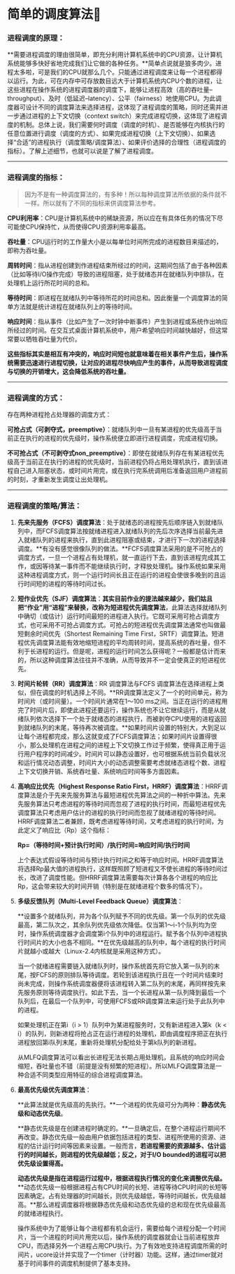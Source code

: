 # 简单的调度算法:baby_chick:

### 进程调度的原理：

**需要进程调度的理由很简单，即充分利用计算机系统中的CPU资源，让计算机系统能够多快好省地完成我们让它做的各种任务。**简单点说就是狼多肉少。进程太多啦，可是我们的CPU就那么几个。只能通过进程调度来让每一个进程都得以运行。为此，可在内存中可存放数目远大于计算机系统内CPU个数的进程，让这些进程在操作系统的进程调度器的调度下，能够让进程高效（高的吞吐量–throughput）、及时（低延迟–latency）、公平（fairness）地使用CPU。为此调度器可设计不同的调度算法来选择进程，这体现了进程调度的策略，同时还需并进一步通过进程的上下文切换（context switch）来完成进程切换，这体现了进程调度的机制。总体上说，我们需要何时调度（调度的时机）、是否能够在内核执行的任意位置进行调度（调度的方式）、如果完成进程切换（上下文切换）、如果选择“合适”的进程执行（调度策略/调度算法）、如果评价选择的合理性（进程调度的指标）。了解上述细节，也就可以说是了解了进程调度。

---

### 进程调度的指标：

> 因为不是有一种调度算法的，有多种！所以每种调度算法所依据的条件就不一样。所以就有了不同的指标来供调度算法参考。

**CPU利用率**：CPU是计算机系统中的稀缺资源，所以应在有具体任务的情况下尽可能使CPU保持忙，从而使得CPU资源利用率最高。

**吞吐量**：CPU运行时的工作量大小是以每单位时间所完成的进程数目来描述的，即称为吞吐量。

**周转时间**：指从进程创建到作进程结束所经过的时间，这期间包括了由于各种因素（比如等待I/O操作完成）导致的进程阻塞，处于就绪态并在就绪队列中排队，在处理机上运行所花时间的总和。

**等待时间**：即进程在就绪队列中等待所花的时间总和。因此衡量一个调度算法的简单方法就是统计进程在就绪队列上的等待时间。

**响应时间**：指从事件（比如产生了一次时钟中断事件）产生到进程或系统作出响应所经过的时间。在交互式桌面计算机系统中，用户希望响应时间越快越好，但这常常要以牺牲吞吐量为代价。

**这些指标其实是相互有冲突的，响应时间短也就意味着在相关事件产生后，操作系统需要迅速进行进程切换，让对应的进程尽快响应产生的事件，从而导致进程调度与切换的开销增大，这会降低系统的吞吐量。**

---

### 进程调度的方式：

存在两种进程抢占处理器的调度方式：

**可抢占式（可剥夺式，preemptive）**：就绪队列中一旦有某进程的优先级高于当前正在执行的进程的优先级时，操作系统便立即进行进程调度，完成进程切换。

**不可抢占式（不可剥夺式non_preemptive）**：即使在就绪队列存在有某进程优先级高于当前正在执行的进程的优先级时，当前进程仍将占用处理机执行，直到该进程自己进入阻塞状态，或时间片用完，或在执行完系统调用后准备返回用户进程前的时刻，才重新发生调度让出处理机。

---

### 进程调度的策略/算法：

1. **先来先服务（FCFS）调度算法**：处于就绪态的进程按先后顺序链入到就绪队列中，而FCFS调度算法按就绪进程进入就绪队列的先后次序选择当前最先进入就绪队列的进程来执行，直到此进程阻塞或结束，才进行下一次的进程选择调度。**有没有感觉很像队列的做法。**FCFS调度算法采用的是不可抢占的调度方式，一旦一个进程占有处理机，就一直运行下去，直到该进程完成其工作，或因等待某一事件而不能继续执行时，才释放处理机。操作系统如果采用这种进程调度方式，则一个运行时间长且正在运行的进程会使很多晚到的且运行时间短的进程的等待时间过长。

2. **短作业优先（SJF）调度算法**：**其实目前作业的提法越来越少，我们姑且把“作业”用“进程”来替换，改称为短进程优先调度算法**，此算法选择就绪队列中确切（或估计）运行时间最短的进程进入执行。它既可采用可抢占调度方式，也可采用不可抢占调度方式。可抢占的短进程优先调度算法通常也叫做最短剩余时间优先（Shortest Remaining Time First，SRTF）调度算法。短进程优先调度算法能有效地缩短进程的平均周转时间，提高系统的吞吐量，但不利于长进程的运行。但是呢，进程的运行时间怎么获得呢？一般都是估计而来的，所以这种调度算法往往并不准确，从而导致并不一定会使真正的短进程优先。

3. **时间片轮转（RR）调度算法**：RR 调度算法与FCFS 调度算法在选择进程上类似，但在调度的时机选择上不同。**RR调度算法定义了一个的时间单元，称为时间片（或时间量）。一个时间片通常在1～100 ms之间。当正在运行的进程用完了时间片后，即使此进程还要运行，操作系统也不让它继续运行，而是从就绪队列依次选择下一个处于就绪态的进程执行，而被剥夺CPU使用的进程返回到就绪队列的末尾，等待再次被调度。**如果时间片设置的特别大，大到足以让每个进程都完成，那么这就变成了FCFS调度算法；如果时间片设置得很小，那么处理机在进程之间的进程上下文切换工作过于频繁，使得真正用于运行用户程序的时间减少。时间片可以静态设置好，也可根据系统当前负载状况和运行情况动态调整，时间片大小的动态调整需要考虑就绪态进程个数、进程上下文切换开销、系统吞吐量、系统响应时间等多方面因素。

4. **高响应比优先（Highest Response Ratio First，HRRF）调度算法**：HRRF调度算法是介于先来先服务算法与最短进程优先算法之间的一种折中算法。先来先服务算法只考虑进程的等待时间而忽视了进程的执行时间，而最短进程优先调度算法只考虑用户估计的进程的执行时间而忽视了就绪进程的等待时间。HRRF调度算法二者兼顾，既考虑进程等待时间，又考虑进程的执行时间，为此定义了响应比（Rp）这个指标：

   **Rp=（等待时间+预计执行时间）/执行时间=响应时间/执行时间**

   上个表达式假设等待时间与预计执行时间之和等于响应时间。HRRF调度算法将选择Rp最大值的进程执行，这样既照顾了短进程又不使长进程的等待时间过长，改进了调度性能。但HRRF调度算法需要每次计算各各个进程的响应比Rp，这会带来较大的时间开销（特别是在就绪进程个数多的情况下）。

5. **多级反馈队列（Multi-Level Feedback Queue）调度算法**：

   **设置多个就绪队列，并为各个队列赋予不同的优先级。第一个队列的优先级最高，第二队次之，其余队列优先级依次降低。仅当第1～i-1个队列均为空时，操作系统调度器才会调度第i个队列中的进程运行。赋予各个队列中进程执行时间片的大小也各不相同。**在优先级越高的队列中，每个进程的执行时间片就越小或越大（Linux-2.4内核就是采用这种方式）。

   当一个就绪进程需要链入就绪队列时，操作系统首先将它放入第一队列的末尾，按FCFS的原则排队等待调度。若轮到该进程执行且在一个时间片结束时尚未完成，则操作系统调度器便将该进程转入第二队列的末尾，再同样按先来先服务原则等待调度执行。如此下去，当一个长进程从第一队列降到最后一个队列后，在最后一个队列中，可使用FCFS或RR调度算法来运行处于此队列中的进程。

   如果处理机正在第i（i > 1）队列中为某进程服务时，又有新进程进入第k（k < i）的队列，则新进程将抢占正在运行进程的处理机，即由调度程序把正在执行进程放回第i队列末尾，重新将处理机分配给处于第k队列的新进程。

   从MLFQ调度算法可以看出长进程无法长期占用处理机，且系统的响应时间会缩短，吞吐量也不错（前提是没有频繁的短进程）。所以MLFQ调度算法是一种合适不同类型应用特征的综合进程调度算法。

6. **最高优先级优先调度算法**：

   **此算法就是优先级高的先执行。**一个进程的优先级可分为两种：**静态优先级和动态优先级**。

   **静态优先级是在创建进程时确定的。**一旦确定后，在整个进程运行期间不再改变。静态优先级一般由用户依据包括进程的类型、进程所使用的资源、进程的估计运行时间等因素来设置。一般而言，**若进程需要的资源越多、估计运行的时间越长，则进程的优先级越低；反之，对于I/O bounded的进程可以把优先级设置得高。**

   **动态优先级是指在进程运行过程中，根据进程执行情况的变化来调整优先级。** **动态优先级一般根据进程占有CPU时间的长短、进程等待CPU时间的长短等因素确定。占有处理器的时间越长，则优先级越低，等待时间越长，优先级越高。**那么进程调度器将根据静态优先级和动态优先级的总和现在优先级最高的就绪进程执行。

   操作系统中为了能够让每个进程都有机会运行，需要给每个进程分配一个时间片，当一个进程的时间片用完以后，操作系统的调度器就会让当前进程放弃CPU，而选择另外一个进程占用CPU执行。为了有效地支持进程调度所需的时间片，ucore设计并实现了一个timer（计时器）功能。这样，通过timer就对基于时间事件的调度机制提供了基本支持。